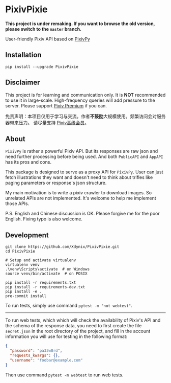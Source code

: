 # PixivPixie

**This project is under remaking. If you want to browse the old version, please switch to the `master` branch.**

User-friendly Pixiv API based on [PixivPy](https://github.com/upbit/pixivpy)

## Installation

```shell script
pip install --upgrade PixivPixie
```

## Disclaimer

This project is for learning and communication only. It is **NOT** recommended to use it in large-scale. High-frequency queries
 will add pressure to the server. Please support [Pixiv Premium](https://www.pixiv.net/premium.php) if you can.

免责声明：本项目仅用于学习与交流。作者**不鼓励**大规模使用。频繁访问会对服务器带来压力。 请尽量支持
[Pixiv高级会员](https://www.pixiv.net/premium.php)。

## About

`PixivPy` is rather a powerful Pixiv API. But its responses are raw json and need further processing before being used. And
both `PublicAPI` and `AppAPI` has its pros and cons.

This package is designed to serve as a proxy API for `PixivPy`. User can just fetch illustrations they want and doesn't need to
think about trifles like paging parameters or response's json structure.

My main motivation is to write a pixiv crawler to download images. So unrelated APIs are not implemented. It's welcome to help
me implement those APIs.

P.S. English and Chinese discussion is OK. Please forgive me for the poor English. Fixing typo is also welcome.

## Development

```shell script
git clone https://github.com/Xdynix/PixivPixie.git
cd PixivPixie

# Setup and activate virtualenv
virtualenv venv
.\venv\Scripts\activate  # on Windows
source venv/bin/activate  # on POSIX

pip install -r requirements.txt
pip install -r requirements-dev.txt
pip install -e .
pre-commit install
```

To run tests, simply use command `pytest -m "not webtest"`.

---

To run web tests, which which will check the availability of Pixiv's API and the schema of the response data, you need to first
create the file `secret.json` in the root directory of the project, and fill in the account information you will use for
testing in the following format:

```json
{
  "password": "pa33w0rd",
  "requests_kwargs": {},
  "username": "foobar@example.com"
}
```

Then use command `pytest -m webtest` to run web tests.
